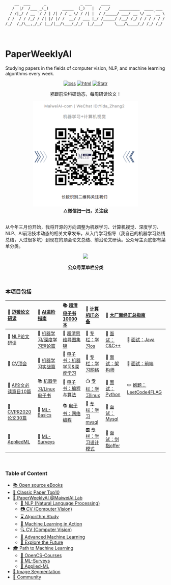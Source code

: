 <div id="outputFigDisplay" class="fig">
    <pre id="taag_output_text" style="left;" class="flag" contenteditable="true">
    <code>
    __  ___      _               _ ___    ____                             
   /  |/  /___ _(_)      _____  (_)   |  /  _/    _________  ____ ___      
  / /|_/ / __ `/ / | /| / / _ \/ / /| |  / /_____/ ___/ __ \/ __ `__ \     
 / /  / / /_/ / /| |/ |/ /  __/ / ___ |_/ /_____/ /__/ /_/ / / / / / /     
/_/  /_/\__,_/_/ |__/|__/\___/_/_/  |_/___/     \___/\____/_/ /_/ /_/      
    </code>
    </pre>
</div>

# PaperWeeklyAI


Studying papers in the fields of computer vision, NLP, and machine learning algorithms every week.


<p align="center">
  <a href="https://charmve.blog.csdn.net/" target="_blank"><img src="https://img.shields.io/badge/blog-Charmve-blue" alt="css"></a>
  <a href="https://charmve.blog.csdn.net/" target="_blank"><img src="https://www.geekxh.com/trending.svg?label=html" alt="html"></a>
  <a href="https://github.com/haizlin/fe-interview/stargazers"><img src="https://img.shields.io/github/stars/geekxh/hello-algorithm.svg" alt="Statr"></a>
</p>
<p align="center">
    紧跟前沿科研动态，每周研读论文！
</p>

<div align=center><img src="../MaiweiAI-com.png" height="330" width="330"></div>

<div align=center size = 3><b>△微信扫一扫，关注我</b></div>
<br>

从今年三月份开始，我将开源的方向调整为机器学习、计算机视觉、深度学习、NLP、AI前沿技术动态的相关文章发布，从入门学习指导（我自己的机器学习路线总结，入过很多坑）到现在的顶会论文总结、前沿论文研读。公众号主页底部有菜单分类。

<div align=center><img src="https://github.com/ChromeWei/PaperWeeklyAI/blob/master/Menu-MaiweiAI.jpg?raw=true" ></div>
  

<p align="center">
    <b>公众号菜单栏分类</b>
</p>

<br>

### 本项目包括

<table>
  <thead>
    <tr>
      <th style="text-align: left">👀 <a href="https://github.com/ChromeWei/PaperWeeklyAI">迈微论文研读</a></th>
      <th style="text-align: left">🐒 <a href="https://github.com/ChromeWei/PaperWeeklyAI/tree/master/00_GuideBooksPDF(English%2BChinese)">AI进阶指南</a></th>
      <th style="text-align: left">📚 <a href="https://github.com/ChromeWei/hello-algorithm/tree/master/%E6%B8%85%E6%99%B0%E7%89%88%E7%94%B5%E5%AD%90%E4%B9%A61000%E6%9C%AC">超清电子书10000本</a></th>
      <th style="text-align: left">🐒 <a href="https://github.com/ChromeWei/hello-algorithm/tree/master/%E4%B8%93%E6%A0%8F">计算机IT必备</a></th>
      <th style="text-align: left" colspan="2">🚀 <a href="https://github.com/ChromeWei/hello-algorithm/tree/master/%E5%A4%A7%E5%8E%82%E9%9D%A2%E7%BB%8F%E6%B1%87%E6%80%BB100%E7%AF%87">大厂面经汇总指南</a></th>
      <!--水平跨列的表格-->
    </tr>
  </thead>
  <tbody>
    <tr>
      <td style="text-align: left">🍄 <a href="https://github.com/Charmve/PaperWeeklyAI/tree/master/03_Maiwei%20AI%20PaperWeekly/01_NLP%E8%AE%BA%E6%96%87%E7%A0%94%E8%AF%BB">NLP论文研读</a></td>
      <td style="text-align: left">🌽 <a href="https://github.com/Charmve/PaperWeeklyAI/tree/master/00_GuideBooksPDF(English%2BChinese)">机器学习/深度学习理论篇</a></td>
      <td style="text-align: left">🐒 <a href="https://github.com/Charmve/hello-algorithm/tree/master/%E8%B6%85%E6%B8%85%E6%80%9D%E7%BB%B4%E5%AF%BC%E5%9B%BE100%E5%BC%A0">超清思维导图集锦</a></td>
      <td style="text-align: left">👺 <a href="https://github.com/Charmve/hello-algorithm/tree/master/%E4%B8%93%E6%A0%8F/%E6%93%8D%E4%BD%9C%E7%B3%BB%E7%BB%9F">专栏：学习os</a></td>
      <td style="text-align: left">🍏 <a href="https://github.com/Charmve/hello-algorithm/tree/master/%E5%A4%A7%E5%8E%82%E9%9D%A2%E7%BB%8F%E6%B1%87%E6%80%BB100%E7%AF%87/C%26C%2B%2B">面试：C&amp;C++</a></td>
      <td>🍇 <a href="https://github.com/ChromeWei/hello-algorithm/tree/master/%E5%A4%A7%E5%8E%82%E9%9D%A2%E7%BB%8F%E6%B1%87%E6%80%BB100%E7%AF%87/Java">面试：Java</a></td>
    </tr>
    <tr>
      <td style="text-align: left">🍐 <a href="https://github.com/Charmve/PaperWeeklyAI/tree/master/03_Maiwei%20AI%20PaperWeekly/02_%E8%AE%A1%E7%AE%97%E6%9C%BA%E8%A7%86%E8%A7%89%E8%AE%BA%E6%96%87">CV顶会</a></td>
      <td style="text-align: left">🍉 <a href="https://github.com/Charmve/PaperWeeklyAI/tree/master/04_AppliedML">机器学习实战篇</a></td>
      <td style="text-align: left">👺 <a href="https://github.com/Charmve/PaperWeeklyAI/tree/master/00_GuideBooksPDF(English%2BChinese)">电子书：机器学习&amp;深度学习</a></td>
      <td style="text-align: left">📡 <a href="https://github.com/Charmve/hello-algorithm/tree/master/%E4%B8%93%E6%A0%8F/%E8%AE%A1%E7%AE%97%E6%9C%BA%E7%BD%91%E7%BB%9C">专栏：学习网络</a></td>
      <td style="text-align: left">🍖 <a href="https://github.com/Charmve/hello-algorithm/tree/master/%E5%A4%A7%E5%8E%82%E9%9D%A2%E7%BB%8F%E6%B1%87%E6%80%BB100%E7%AF%87/%E6%9E%B6%E6%9E%84%E5%B8%88">面试：架构师</a></td>
      <td>🍅 <a href="https://github.com/Charmve/hello-algorithm/tree/master/%E5%A4%A7%E5%8E%82%E9%9D%A2%E7%BB%8F%E6%B1%87%E6%80%BB100%E7%AF%87/%E5%89%8D%E7%AB%AF">面试：前端</a></td>
    </tr>
    <tr>
      <td style="text-align: left">📡 <a href="https://github.com/Charmve/PaperWeeklyAI/tree/master/00_GuideBooksPDF(English%2BChinese)/05_AI%E8%AE%BA%E6%96%87%E5%BF%85%E8%AF%BB%E7%AF%87%E7%9B%AE10%E7%AF%87">AI论文必读篇目10篇</a></td>
      <td style="text-align: left">📚 <a href="https://github.com/ChromeWei/PaperWeeklyAI/tree/master/00_GuideBooksPDF(English%2BChinese)">机器学习/Linux电子书</a></td>
      <td style="text-align: left">📝 <a href="https://github.com/Charmve/PaperWeeklyAI/tree/master/00_GuideBooksPDF(English%2BChinese)">电子书：编程与算法</a></td>
      <td style="text-align: left">📺 <a href="https://github.com/ChromeWei/hello-algorithm/tree/master/%E4%B8%93%E6%A0%8F/Linux">专栏：学习linux</a></td>
      <td style="text-align: left">🚀 <a href="https://github.com/ChromeWei/hello-algorithm/tree/master/%E5%A4%A7%E5%8E%82%E9%9D%A2%E7%BB%8F%E6%B1%87%E6%80%BB100%E7%AF%87/Python">面试：Python</a></td>
      <td style="text-align: left">✏️ <a href="https://github.com/Charmve/LeetCode4FLAG">刷题：LeetCode4FLAG</a></td>
    </tr>
    <tr>
      <td style="text-align: left">🎅 <a href="https://github.com/Charmve/PaperWeeklyAI/tree/master/00_GuideBooksPDF(English%2BChinese)/06_CVPR2020%E8%AE%BA%E6%96%8730%E7%AF%87">CVPR2020论文30篇</a></td>
      <td style="text-align: left">🍏 <a href="https://github.com/Charmve/ML-Basics">ML-Basics</a></td>
      <td style="text-align: left">📚 <a href="https://github.com/Charmve/PaperWeeklyAI/tree/master/00_GuideBooksPDF(English%2BChinese)">电子书：网络编程</a></td>
      <td style="text-align: left">🎅 <a href="https://github.com/Charmve/hello-algorithm/tree/master/%E4%B8%93%E6%A0%8F/Mysql">专栏：学习mysql</a></td>
      <td style="text-align: left">🍄 <a href="https://github.com/Charmve/hello-algorithm/tree/master/%E5%A4%A7%E5%8E%82%E9%9D%A2%E7%BB%8F%E6%B1%87%E6%80%BB100%E7%AF%87/Mysql">面试：Mysql</a></td>
      <td> </td>
    </tr>
    <tr>
      <td style="text-align: left">🌽 <a href="https://github.com/Charmve/PaperWeeklyAI/tree/master/04_AppliedML">AppliedML</a></td>
      <td style="text-align: left">🍑 <a href="https://github.com/Charmve/PaperWeeklyAI/tree/master/06_ML-Surveys">ML-Surveys</a></td>
      <td style="text-align: left"> </td>
      <td style="text-align: left">🆎 <a href="https://github.com/Charmve/hello-algorithm/tree/master/%E4%B8%93%E6%A0%8F/%E8%AE%BE%E8%AE%A1%E6%A8%A1%E5%BC%8F">专栏：学习设计模式</a></td>
      <td style="text-align: left">📝 <a href="https://github.com/Charmve/hello-algorithm/tree/master/%E4%B8%93%E6%A0%8F/%E5%89%91%E6%8C%87offer">面试：剑指offer</a></td>
      <td> </td>
    </tr>
  </tbody>
</table>

<br>

### Table of Content
- [📚 Open source eBooks](https://github.com/Charmve/PaperWeeklyAI/tree/master/00_GuideBooksPDF(English%2BChinese))
- [📝 Classic Paper Top10](https://github.com/Charmve/PaperWeeklyAI/tree/master/01_AI%E8%AE%BA%E6%96%87%E5%BF%85%E8%AF%BB%E7%AF%87%E7%9B%AE10%E7%AF%87)
- [📡 PaperWeeklyAI @MaiweiAI Lab](https://github.com/Charmve/PaperWeeklyAI/tree/master/03_Maiwei%20AI%20PaperWeekly)
    - [📣 NLP (Natural Language Processing)](#nlp论文研读)
    - [📷 CV (Computer Vision)](#计算机视觉论文)
    - [⌛ Algorithm Study](#机器学习深度学习理论)
    - [🔨 Machine Learning in Action](#机器学习实战篇)
    - [🔍 CV (Computer Vision)](#ai进阶指南)
    - [🔮 Advanced Machine Learning](#ai进阶指南)
    - [🚀 Explore the Future](#迈微ai前沿精选)
- [🎓 Path to Machine Learning]()
    - [🎁 OpenCS-Courses](https://github.com/Charmve/OpenCS-Courses)
    - [👀 ML-Surveys](https://github.com/Charmve/PaperWeeklyAI/tree/master/06_ML-Surveys)
    - [🚀 Applied-ML](https://github.com/Charmve/PaperWeeklyAI/tree/master/04_AppliedML)
- [👻 Image Segmentation](https://github.com/Charmve/PaperWeeklyAI/tree/master/05_Image%20Segmentation)
- [🍮 Community](#-community)
